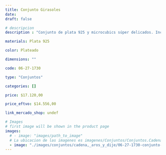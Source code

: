 ```yaml
---
title: Conjunto Girasoles
date: 
draft: false

# descripcion
description : "Conjunto de plata 925 y microcubics súper delicados. Incluye cadena, dije, anillos y aros. Largo de la cadena a elección en 40, 45 o 50cm"

materials: Plata 925

color: Plateado

dimensions: ""

code: 06-27-1730

type: "Conjuntos"

categories: []

price: $17.120,00

price_eftvo: $14.556,00

link_mercado_shop: undef

# Images
# first image will be shown in the product page
images:
  # - image: "images/path_to_image"
  # La ubicacion de las imagenes es imagenes/Conjuntos/Conjuntos.Cadena, aros y dije/06-27-1730-conjunto-girasoles
  - image: "./images/conjuntos/cadena,_aros_y_dije/06-27-1730-conjunto-girasoles.jpg"
---
```

